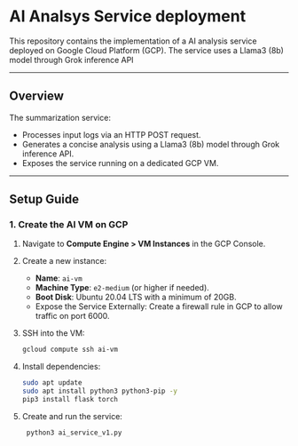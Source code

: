 # AI Analsys Service deployment

This repository contains the implementation of a AI analysis service deployed on Google Cloud Platform (GCP). The service uses a Llama3 (8b) model through Grok inference API

---

## **Overview**

The summarization service:
- Processes input logs via an HTTP POST request.
- Generates a concise analysis using a Llama3 (8b) model through Grok inference API.
- Exposes the service running on a dedicated GCP VM.

---

## **Setup Guide**

### **1. Create the AI VM on GCP**
1. Navigate to **Compute Engine > VM Instances** in the GCP Console.
2. Create a new instance:
   - **Name**: `ai-vm`
   - **Machine Type**: `e2-medium` (or higher if needed).
   - **Boot Disk**: Ubuntu 20.04 LTS with a minimum of 20GB.
   - Expose the Service Externally: Create a firewall rule in GCP to allow traffic on port 6000.

3. SSH into the VM:
   ```bash
   gcloud compute ssh ai-vm
3. Install dependencies:
   ```bash
   sudo apt update
   sudo apt install python3 python3-pip -y
   pip3 install flask torch
4. Create and run the service:
   ```bash
    python3 ai_service_v1.py
